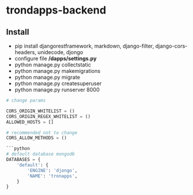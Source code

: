 # trondapps-backend

## Install

* pip install djangorestframework, markdown, django-filter, django-cors-headers, unidecode, djongo
* configure file **/dapps/settings.py**
* python manage.py collectstatic
* python manage.py makemigrations
* python manage.py migrate
* python manage.py createsuperuser
* python manage.py runserver 8000

```python
# change params

CORS_ORIGIN_WHITELIST = ()
CORS_ORIGIN_REGEX_WHITELIST = ()
ALLOWED_HOSTS = []

# recommended not to change
CORS_ALLOW_METHODS = () 

```python 
# default database mongodb
DATABASES = {
    'default': {
        'ENGINE': 'djongo',
        'NAME': 'tronapps',
    }
}
```


